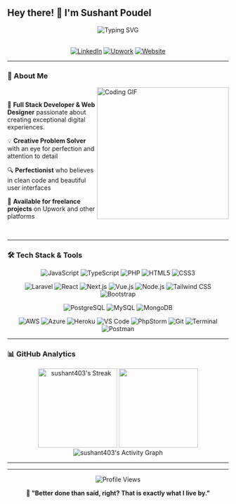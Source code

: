 ## Hey there! 👋 I'm Sushant Poudel

<div align="center">
  <img src="https://readme-typing-svg.herokuapp.com?font=Fira+Code&size=30&pause=700&color=E05397&center=true&vCenter=true&width=600&lines=Full+Stack+Developer;Web+Designer;Problem+Solver;Detail-Oriented+Perfectionist" alt="Typing SVG" />
</div>

<br>

<div align="center">
  
  [![LinkedIn](https://img.shields.io/badge/-LinkedIn-0077B5?style=for-the-badge&logo=linkedin&logoColor=white)](https://www.linkedin.com/in/sushantpoudel)
  [![Upwork](https://img.shields.io/badge/-Upwork-6FDA44?style=for-the-badge&logo=upwork&logoColor=white)](https://www.upwork.com/o/profiles/users/~010f233202f1bb5ba7/)
  [![Website](https://img.shields.io/badge/-Portfolio-FF5722?style=for-the-badge&logo=firefox&logoColor=white)](https://sushantp.com.np)
  
</div>

---

### 🚀 About Me

<img align="right" width="300" alt="Coding GIF" src="https://miro.medium.com/max/1360/1*IRGHmiGsa16stedQvIaZfw.gif" />

<br>

🎯 **Full Stack Developer & Web Designer** passionate about creating exceptional digital experiences.

💡 **Creative Problem Solver** with an eye for perfection and attention to detail

🔍 **Perfectionist** who believes in clean code and beautiful user interfaces



💼 **Available for freelance projects** on Upwork and other platforms

<br clear="right"/>

---

### 🛠️ Tech Stack & Tools

<!-- #### **Languages** -->
<div align="center">
  
  ![JavaScript](https://img.shields.io/badge/-JavaScript-F7DF1E?style=flat-square&logo=javascript&logoColor=black)
  ![TypeScript](https://img.shields.io/badge/-TypeScript-3178C6?style=flat-square&logo=typescript&logoColor=white)
  ![PHP](https://img.shields.io/badge/-PHP-777BB4?style=flat-square&logo=php&logoColor=white)
  ![HTML5](https://img.shields.io/badge/-HTML5-E34F26?style=flat-square&logo=html5&logoColor=white)
  ![CSS3](https://img.shields.io/badge/-CSS3-1572B6?style=flat-square&logo=css3&logoColor=white)
  
</div>

<!-- #### **Frameworks & Libraries** -->
<div align="center">
  
  ![Laravel](https://img.shields.io/badge/-Laravel-FF2D20?style=flat-square&logo=laravel&logoColor=white)
  ![React](https://img.shields.io/badge/-React-61DAFB?style=flat-square&logo=react&logoColor=black)
  ![Next.js](https://img.shields.io/badge/-Next.js-000000?style=flat-square&logo=next.js&logoColor=white)
  ![Vue.js](https://img.shields.io/badge/-Vue.js-4FC08D?style=flat-square&logo=vue.js&logoColor=white)
  ![Node.js](https://img.shields.io/badge/-Node.js-339933?style=flat-square&logo=node.js&logoColor=white)
  ![Tailwind CSS](https://img.shields.io/badge/-Tailwind%20CSS-06B6D4?style=flat-square&logo=tailwindcss&logoColor=white)
  ![Bootstrap](https://img.shields.io/badge/-Bootstrap-7952B3?style=flat-square&logo=bootstrap&logoColor=white)
  
</div>

<!-- #### **Databases** -->
<div align="center">
  
  ![PostgreSQL](https://img.shields.io/badge/-PostgreSQL-336791?style=flat-square&logo=postgresql&logoColor=white)
  ![MySQL](https://img.shields.io/badge/-MySQL-4479A1?style=flat-square&logo=mysql&logoColor=white)
  ![MongoDB](https://img.shields.io/badge/-MongoDB-47A248?style=flat-square&logo=mongodb&logoColor=white)
  
</div>

<!-- #### **Tools & Environment** -->
<div align="center">
  
  ![AWS](https://img.shields.io/badge/-AWS-232F3E?style=flat-square&logo=amazon-aws&logoColor=white)
  ![Azure](https://img.shields.io/badge/-Azure-0078D4?style=flat-square&logo=microsoft-azure&logoColor=white)
  ![Heroku](https://img.shields.io/badge/-Heroku-430098?style=flat-square&logo=heroku&logoColor=white)
  ![VS Code](https://img.shields.io/badge/-VS%20Code-007ACC?style=flat-square&logo=visual-studio-code&logoColor=white)
  ![PhpStorm](https://img.shields.io/badge/-PhpStorm-000000?style=flat-square&logo=phpstorm&logoColor=white)
  ![Git](https://img.shields.io/badge/-Git-F05032?style=flat-square&logo=git&logoColor=white)
  ![Terminal](https://img.shields.io/badge/-Terminal-000000?style=flat-square&logo=windows-terminal&logoColor=white)
  ![Postman](https://img.shields.io/badge/-Postman-FF6C37?style=flat-square&logo=postman&logoColor=white)
  
  
</div>

---

### 📊 GitHub Analytics

<div align="center">
  
  <img height="180em" src="https://github-readme-streak-stats.herokuapp.com/?user=sushant403&theme=radical&hide_border=true&stroke=0000&background=0D1117&ring=E05397&fire=E05397&currStreakLabel=E05397&bg_color=0D1117&title_color=E05397&text_color=FFF" alt="sushant403's Streak" />
  
  <img height="180em" src="https://github-readme-stats.vercel.app/api/top-langs/?username=sushant403&layout=compact&langs_count=8&theme=radical&hide_border=true&bg_color=0D1117&title_color=E05397&text_color=FFF"/>
  
</div>

<div align="center">
  
  <img src="https://github-readme-activity-graph.vercel.app/graph?username=sushant403&theme=tokyo-night&hide_border=true&bg_color=0D1117&color=E05397&line=E05397&point=FFFFFF" alt="sushant403's Activity Graph" />
  
</div>

---

<!--
## 🏆 GitHub Trophies

<div align="center">
  <img src="https://github-profile-trophy.vercel.app/?username=sushant403&theme=radical&no-frame=true&no-bg=false&margin-w=4&row=2&column=4" alt="sushant403's Trophies" />
</div>
-->

---

<div align="center">
  
  ![Profile Views](https://komarev.com/ghpvc/?username=sushant403&style=flat-square&color=E05397&label=Profile+Views)
  
</div>

<div align="center">
  
  **🚀 "Better done than said, right? That is exactly what I live by."**
  
</div>
